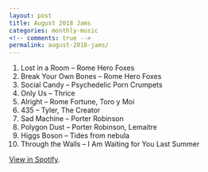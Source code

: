 ```yaml
---
layout: post
title: August 2018 Jams
categories: monthly-music
<!-- comments: true -->
permalink: august-2018-jams/
---
```


1. Lost in a Room – Rome Hero Foxes
2. Break Your Own Bones – Rome Hero Foxes
3. Social Candy – Psychedelic Porn Crumpets
4. Only Us – Thrice
5. Alright – Rome Fortune, Toro y Moi
6. 435 – Tyler, The Creator
7. Sad Machine – Porter Robinson
8. Polygon Dust – Porter Robinson, Lemaitre
9. Higgs Boson – Tides from nebula
10. Through the Walls – I Am Waiting for You Last Summer

[View in Spotify][spotify].  

[spotify]: https://open.spotify.com/user/fred.hohman/playlist/1cu6FIecul18q62iXFpyZs?si=t4fg2-QUSqqez6P2Vc7fgA
